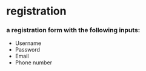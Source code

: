 # registration

### a registration form with the following inputs:
- Username
- Password
- Email
- Phone number

